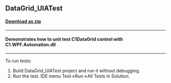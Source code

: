 ## DataGrid_UIATest
#### [Download as zip](https://grapecity.github.io/DownGit/#/home?url=https://github.com/GrapeCity/ComponentOne-WPF-Samples/tree/master/NET_4.6.2/C1.WPF.Automation/CS/DataGrid_UIATest)
____
#### Demonstrates how to unit test C1DataGrid control with C1.WPF.Automation.dll
____
To run tests:

1. Build DataGrid_UIATest project and run it without debugging.
2. Run the test. IDE menu Test->Run->All Tests in Solution.
